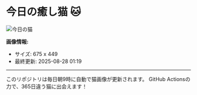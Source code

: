 # 今日の癒し猫 🐱

![今日の猫](https://cdn2.thecatapi.com/images/ehd.jpg)

**画像情報:**
- サイズ: 675 x 449
- 最終更新: 2025-08-28 01:19

---

このリポジトリは毎日朝9時に自動で猫画像が更新されます。
GitHub Actionsの力で、365日違う猫に出会えます！
